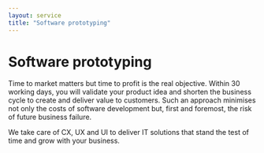 ```yaml
---
layout: service
title: "Software prototyping"
---
```


# Software prototyping
Time to market matters but time to profit is the real objective. Within 30 working days, you will validate your product idea and shorten the business cycle to create and deliver value to customers. Such an approach minimises not only the costs of software development but, first and foremost, the risk of future business failure.

We take care of CX, UX and UI to deliver IT solutions that stand the test of time and grow with your business.